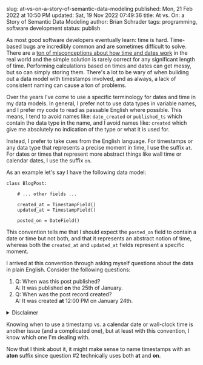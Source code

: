 slug: at-vs-on-a-story-of-semantic-data-modeling
published: Mon, 21 Feb 2022 at 10:50 PM
updated: Sat, 19 Nov 2022 07:49:36 
title: At vs. On: a Story of Semantic Data Modeling
author: Brian Schrader
tags: programming, software development
status: publish

As most good software developers eventually learn: time is hard. Time-based bugs are incredibly common and are sometimes difficult to solve. There are a [ton of misconceptions about how time and dates work][1] in the real world and the simple solution is rarely correct for any significant length of time. Performing calculations based on times and dates can get messy, but so can simply storing them. There's a lot to be wary of when building out a data model with timestamps involved, and as always, a lack of consistent naming can cause a ton of problems.

Over the years I've come to use a specific terminology for dates and time in my data models. In general, I prefer not to use data types in variable names, and I prefer my code to read as passable English where possible. This means, I tend to avoid names like: `date_created` or `published_ts` which contain the data type in the name, and I avoid names like: `created` which give me absolutely no indication of the type or what it is used for.

Instead, I prefer to take cues from the English language. For timestamps or any data type that represents a precise moment in time, I use the suffix `at`. For dates or times that represent more abstract things like wall time or calendar dates, I use the suffix `on`.

As an example let's say I have the following data model:

    class BlogPost:

        # ... other fields ...

        created_at = TimestampField()
        updated_at = TimestampField()

        posted_on = DateField()

This convention tells me that I should expect the `posted_on` field to contain a date or time but not both, and that it represents an abstract notion of time, whereas both the `created_at` and `updated_at` fields represent a specific moment.

I arrived at this convention through asking myself questions about the data in plain English. Consider the following questions:

1. Q: When was this post published?<br />
A: It was published **on** the 25th of January.
2. Q: When was the post record created?<br />
A: It was created **at** 12:00 PM on January 24th.

<details><summary>Disclaimer</summary>
This convention doesn't always work because usually people would use <b>at</b> to describe any time (e.g. "I arrived <b>at</b> noon"). But once I settled on the convention, it wasn't confusing. It just doesn't always read nicely.
</details>

Knowing when to use a timestamp vs. a calendar date or wall-clock time is another issue (and a complicated one), but at least with this convention, I know which one I'm dealing with.

<div class="footnote">
Now that I think about it, it might make sense to name timestamps with an <b>aton</b> suffix since question #2 technically uses both <b>at</b> and <b>on</b>.
</div>

[1]: https://infiniteundo.com/post/25326999628/falsehoods-programmers-believe-about-time
